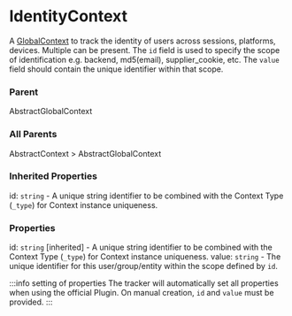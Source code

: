 # IdentityContext
A [GlobalContext](/taxonomy/reference/global-contexts/overview.md)  to track the identity of users across sessions, platforms, devices. Multiple can be present.
The `id` field is used to specify the scope of identification e.g. backend, md5(email), supplier_cookie, etc.
The `value` field should contain the unique identifier within that scope.

### Parent
AbstractGlobalContext

### All Parents
AbstractContext > AbstractGlobalContext

### Inherited Properties
id: `string` - A unique string identifier to be combined with the Context Type (`_type`) 
for Context instance uniqueness.

### Properties
id: `string` [inherited] - A unique string identifier to be combined with the Context Type (`_type`) 
for Context instance uniqueness.
value: `string` - The unique identifier for this user/group/entity within the scope defined by `id`.

:::info setting of properties
The tracker will automatically set all properties when using the official Plugin. On manual creation, `id` and `value` must be provided.
:::
